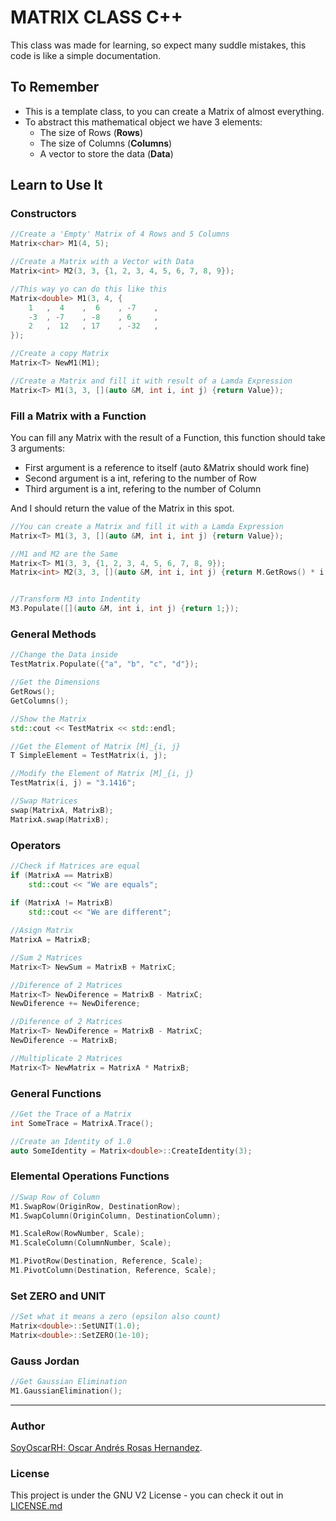 # MATRIX CLASS C++

This class was made for learning, so expect many suddle mistakes, 
this code is like a simple documentation.


## To Remember

* This is a template class, to you can create a Matrix of almost
  everything.
* To abstract this mathematical object we have 3 elements:
    * The size of Rows (**Rows**)
    * The size of Columns (**Columns**)
    * A vector to store the data (**Data**)



## Learn to Use It

### Constructors
```c++
//Create a 'Empty' Matrix of 4 Rows and 5 Columns
Matrix<char> M1(4, 5);

//Create a Matrix with a Vector with Data
Matrix<int> M2(3, 3, {1, 2, 3, 4, 5, 6, 7, 8, 9}); 

//This way yo can do this like this
Matrix<double> M1(3, 4, {
    1   ,  4    ,  6    , -7    , 
    -3  , -7    , -8    , 6     , 
    2   ,  12   , 17    , -32   , 
});

//Create a copy Matrix
Matrix<T> NewM1(M1); 

//Create a Matrix and fill it with result of a Lamda Expression
Matrix<T> M1(3, 3, [](auto &M, int i, int j) {return Value});
```

### Fill a Matrix with a Function

You can fill any Matrix with the result of a Function, this
function should take 3 arguments:

* First argument is a reference to itself (auto &Matrix should work fine) 
* Second argument is a int, refering to the number of Row
* Third argument is a int, refering to the number of Column

And I should return the value of the Matrix in this spot.

```c++
//You can create a Matrix and fill it with a Lamda Expression
Matrix<T> M1(3, 3, [](auto &M, int i, int j) {return Value});

//M1 and M2 are the Same
Matrix<T> M1(3, 3, {1, 2, 3, 4, 5, 6, 7, 8, 9});
Matrix<int> M2(3, 3, [](auto &M, int i, int j) {return M.GetRows() * i + j + 1;}); 


//Transform M3 into Indentity
M3.Populate([](auto &M, int i, int j) {return 1;}); 
```

### General Methods
```c++
//Change the Data inside
TestMatrix.Populate({"a", "b", "c", "d"});

//Get the Dimensions
GetRows(); 
GetColumns(); 

//Show the Matrix
std::cout << TestMatrix << std::endl;

//Get the Element of Matrix [M]_{i, j}
T SimpleElement = TestMatrix(i, j);

//Modify the Element of Matrix [M]_{i, j}
TestMatrix(i, j) = "3.1416";

//Swap Matrices
swap(MatrixA, MatrixB);
MatrixA.swap(MatrixB);
```

### Operators
```c++
//Check if Matrices are equal
if (MatrixA == MatrixB)
    std::cout << "We are equals";
    
if (MatrixA != MatrixB)
    std::cout << "We are different";

//Asign Matrix
MatrixA = MatrixB;

//Sum 2 Matrices
Matrix<T> NewSum = MatrixB + MatrixC;

//Diference of 2 Matrices
Matrix<T> NewDiference = MatrixB - MatrixC;
NewDiference += NewDiference;

//Diference of 2 Matrices
Matrix<T> NewDiference = MatrixB - MatrixC;
NewDiference -= MatrixB;

//Multiplicate 2 Matrices
Matrix<T> NewMatrix = MatrixA * MatrixB;

```

### General Functions
```c++
//Get the Trace of a Matrix
int SomeTrace = MatrixA.Trace();

//Create an Identity of 1.0
auto SomeIdentity = Matrix<double>::CreateIdentity(3);
```

### Elemental Operations Functions
```c++
//Swap Row of Column
M1.SwapRow(OriginRow, DestinationRow);
M1.SwapColumn(OriginColumn, DestinationColumn);

M1.ScaleRow(RowNumber, Scale);
M1.ScaleColumn(ColumnNumber, Scale);

M1.PivotRow(Destination, Reference, Scale);
M1.PivotColumn(Destination, Reference, Scale);
```

### Set ZERO and UNIT
```c++
//Set what it means a zero (epsilon also count)
Matrix<double>::SetUNIT(1.0);
Matrix<double>::SetZERO(1e-10);
```

### Gauss Jordan
```c++
//Get Gaussian Elimination
M1.GaussianElimination();
```


* * *


### Author

[SoyOscarRH:  Oscar Andrés Rosas Hernandez](https://github.com/SoyOscarRH).

### License

This project is under the GNU V2 License - you can check it out in [LICENSE.md](LICENSE.md)


